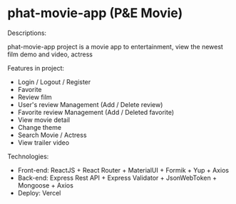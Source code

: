 # phat-movie-app (P&E Movie)
Descriptions:

 phat-movie-app project is a movie app to entertainment, view the newest film demo and video, actress
 
 Features in project:
 
  - Login / Logout / Register
  - Favorite
  - Review film
  - User's review Management (Add / Delete review)
  - Favorite review Management (Add / Deleted favorite)
  - View movie detail
  - Change theme
  - Search Movie / Actress
  - View trailer video <br />
  
  
Technologies:

  + Front-end: ReactJS + React Router + MaterialUI + Formik + Yup + Axios
  + Back-end: Express Rest API + Express Validator + JsonWebToken + Mongoose + Axios
  + Deploy: Vercel
